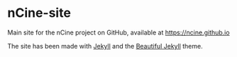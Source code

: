 # nCine-site
Main site for the nCine project on GitHub, available at https://ncine.github.io

The site has been made with [Jekyll](https://jekyllrb.com/) and the [Beautiful Jekyll](https://github.com/daattali/beautiful-jekyll) theme.
